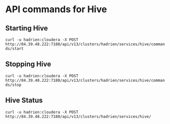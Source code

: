 # API commands for Hive

## Starting Hive

`curl -u hadrien:cloudera -X POST http://84.39.48.222:7180/api/v13/clusters/hadrien/services/hive/commands/start`

## Stopping Hive

`curl -u hadrien:cloudera -X POST http://84.39.48.222:7180/api/v13/clusters/hadrien/services/hive/commands/stop`

## Hive Status

`curl -u hadrien:cloudera -X POST http://84.39.48.222:7180/api/v13/clusters/hadrien/services/hive/`
